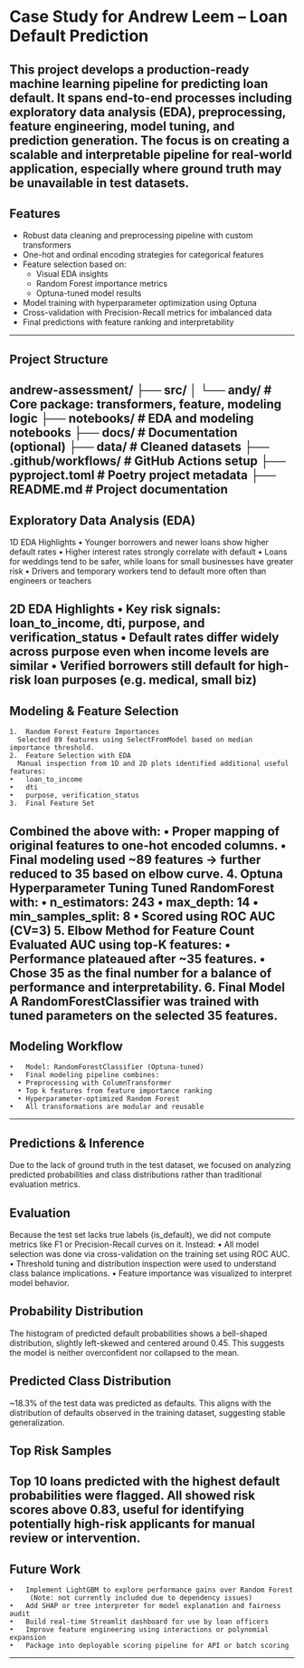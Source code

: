 # Case Study for Andrew Leem – Loan Default Prediction

This project develops a production-ready machine learning pipeline for predicting loan default. It spans end-to-end processes including exploratory data analysis (EDA), preprocessing, feature engineering, model tuning, and prediction generation. The focus is on creating a scalable and interpretable pipeline for real-world application, especially where ground truth may be unavailable in test datasets.
---

## Features

- Robust data cleaning and preprocessing pipeline with custom transformers
- One-hot and ordinal encoding strategies for categorical features
- Feature selection based on:
  - Visual EDA insights
  - Random Forest importance metrics
  - Optuna-tuned model results
- Model training with hyperparameter optimization using Optuna
- Cross-validation with Precision-Recall metrics for imbalanced data
- Final predictions with feature ranking and interpretability
---

## Project Structure

andrew-assessment/
├── src/
│   └── andy/                     # Core package: transformers, feature, modeling logic
├── notebooks/                   # EDA and modeling notebooks
├── docs/                        # Documentation (optional)
├── data/                        # Cleaned datasets
├── .github/workflows/          # GitHub Actions setup
├── pyproject.toml              # Poetry project metadata
├── README.md                   # Project documentation
---

## Exploratory Data Analysis (EDA)

1D EDA Highlights
	•	Younger borrowers and newer loans show higher default rates
	•	Higher interest rates strongly correlate with default
	•	Loans for weddings tend to be safer, while loans for small businesses have greater risk
	•	Drivers and temporary workers tend to default more often than engineers or teachers

2D EDA Highlights
	•	Key risk signals: loan_to_income, dti, purpose, and verification_status
	•	Default rates differ widely across purpose even when income levels are similar
	•	Verified borrowers still default for high-risk loan purposes (e.g. medical, small biz)
---

## Modeling & Feature Selection
	1.	Random Forest Feature Importances
      Selected 89 features using SelectFromModel based on median importance threshold.
	2.	Feature Selection with EDA
      Manual inspection from 1D and 2D plots identified additional useful features:
	•	loan_to_income
	•	dti
	•	purpose, verification_status
	3.	Final Feature Set
   Combined the above with:
	•	Proper mapping of original features to one-hot encoded columns.
	•	Final modeling used ~89 features → further reduced to 35 based on elbow curve.
	4.	Optuna Hyperparameter Tuning
   Tuned RandomForest with:
	•	n_estimators: 243
	•	max_depth: 14
	•	min_samples_split: 8
	•	Scored using ROC AUC (CV=3)
	5.	Elbow Method for Feature Count
   Evaluated AUC using top-K features:
	•	Performance plateaued after ~35 features.
	•	Chose 35 as the final number for a balance of performance and interpretability.
	6.	Final Model
   A RandomForestClassifier was trained with tuned parameters on the selected 35 features.
---

## Modeling Workflow

	•	Model: RandomForestClassifier (Optuna-tuned)
	•	Final modeling pipeline combines:
      •	Preprocessing with ColumnTransformer
      •	Top k features from feature importance ranking
      •	Hyperparameter-optimized Random Forest
	•	All transformations are modular and reusable
---

## Predictions & Inference

Due to the lack of ground truth in the test dataset, we focused on analyzing predicted probabilities and class distributions rather than traditional evaluation metrics.

## Evaluation 

Because the test set lacks true labels (is_default), we did not compute metrics like F1 or Precision-Recall curves on it. Instead:
	•	All model selection was done via cross-validation on the training set using ROC AUC.
	•	Threshold tuning and distribution inspection were used to understand class balance implications.
	•	Feature importance was visualized to interpret model behavior.

## Probability Distribution

The histogram of predicted default probabilities shows a bell-shaped distribution, slightly left-skewed and centered around 0.45. This suggests the model is neither overconfident nor collapsed to the mean.

## Predicted Class Distribution

~18.3% of the test data was predicted as defaults. This aligns with the distribution of defaults observed in the training dataset, suggesting stable generalization.

## Top Risk Samples

Top 10 loans predicted with the highest default probabilities were flagged. All showed risk scores above 0.83, useful for identifying potentially high-risk applicants for manual review or intervention.
---

## Future Work

	•	Implement LightGBM to explore performance gains over Random Forest
         (Note: not currently included due to dependency issues)
	•	Add SHAP or tree interpreter for model explanation and fairness audit
	•	Build real-time Streamlit dashboard for use by loan officers
	•	Improve feature engineering using interactions or polynomial expansion
	•	Package into deployable scoring pipeline for API or batch scoring
---